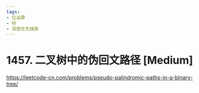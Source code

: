 ```yaml
---
tags:
- 位运算
- 树
- 深度优先搜索
---
```


# 1457. 二叉树中的伪回文路径 [Medium]

<https://leetcode-cn.com/problems/pseudo-palindromic-paths-in-a-binary-tree/>
